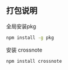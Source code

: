 ## 打包说明

全局安装pkg

```bash
npm install -g pkg
```

<!-- 使用Commander处理NodeJS命令行参数

```bash
npm i commander 
``` -->

安装 crossnote

```bash
npm install crossnote
```